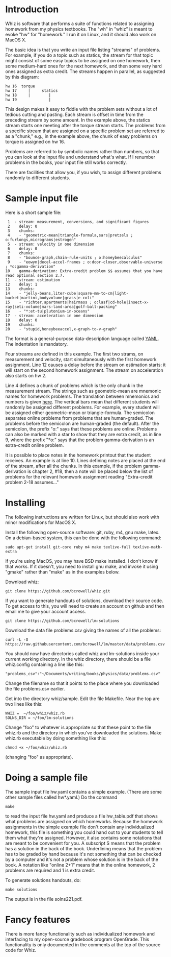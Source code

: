 Introduction
============

Whiz is software that performs a suite of functions related to
assigning homework from my physics textbooks. The "wh" in "whiz" is
meant to evoke "hw" for "homework." I run it on Linux, and it should
also work on MacOS X.

The basic idea is that you write an input file listing "streams" of
problems. For example, if you do a topic such as statics, the stream
for that topic might consist of some easy topics to be assigned on one
homework, then some medium-hard ones for the next homework, and then
some very hard ones assigned as extra credit. The streams happen in
parallel, as suggested by this diagram:

    hw 16  torque
    hw 17     |     statics
    hw 18     |        |
    hw 19              |

This design makes it easy to fiddle with the problem sets without a lot
of tedious cutting and pasting. Each stream is offset in time from the preceding
stream by some amount. In the example above, the statics stream starts
one meeting after the torque stream starts. The problems from a specific
stream that are assigned on a specific problem set are referred to as
a "chunk," e.g., in the example above, the chunk of easy problems on
torque is assigned on hw 16.

Problems are referred to by symbolic
names rather than numbers, so that you can look at the input file and
understand what's what. If I renumber problems in the books, your input
file still works correctly.

There are facilities that allow you, if you wish, to assign
different problems randomly to different students.

Sample input file
=================

Here is a short sample file:

     1	- stream: measurement, conversions, and significant figures
     2	  delay: 0
     3	  chunks:
     4	  - "geometric-mean|triangle-formula,sars|pretzels ; o:furlongs,micrograms|estrogen"
     5	- stream: velocity in one dimension
     6	  delay: 0
     7	  chunks:
     8	  - "bounce-graph,chain-rule-units ; o:honeybeecalculus"
     9	  - "eowyn|decel-accel-frames ; o:door-closer,observable-universe ; *o:gamma-derivation"
    10	  gamma-derivation: Extra-credit problem $$ assumes that you have read optional section 2.7.
    11	- stream: estimation
    12	  delay: 1
    13	  chunks:
    14	  - "jelly-beans,liter-cube|square-mm-to-cm|light-bucket|martini,bodyvolume|grass|e-coli"
    15	  - "richter,apartments|hairmass ; o:lasf|cd-hole|insect-x-ray|seti-volume|mars-land-area|golf-ball-packing"
    16	  - "*:et-tu|plutonium-in-oceans"
    17	- stream: acceleration in one dimension
    18	  delay: 0
    19	  chunks:
    20	  - "stupid,honeybeeaccel,x-graph-to-v-graph"

The format is a general-purpose data-description language called [YAML](https://en.wikipedia.org/wiki/YAML).
The indentation is mandatory.

Four streams are defined in this example. The first two strams, on
measurement and velocity, start simultaneously with the first homework
assignment.  Line 12 causes a delay before the stream on estimation
starts: it will start on the second homework assignment. The stream on
acceleration also starts on hw 2.

Line 4 defines a chunk of problems which is the only chunk in the measurement
stream. The strings such as geometric-mean are mnemonic names for homework
problems. The translation between mnemonics and numbers is given
[here](https://github.com/bcrowell/lm/blob/master/data/problems.csv).
The vertical bars mean that different students will randomly be assigned different
problems. For example, every student will be assigned either geometric-mean or triangle-formula.
The semicolon separates online problems from problems that are human-graded. The problems
before the semicolon are human-graded (the default). After the semicolon, the prefix "o:"
says that these problems are online. Problems can also be marked with a star to show that
they are extra credit, as in line 9, where the prefix "*o:" says that the problem
gamma-derivation is an extra-credit online problem.

It is possible to place notes in the homework printout that the student receives. An example is
at line 10. Lines defining notes are placed at the end of the stream, after all the chunks.
In this example, if the problem gamma-derivation is chapter 2, #18, then a note will be placed
below the list of problems for the relevant homework assignment reading "Extra-credit problem 2-18 assumes..."

Installing
==========

The following instructions are written for Linux, but should also work
with minor modifications for MacOS X.

Install the following open-source software: git, ruby, m4, gnu make, latex. On a debian-based
system, this can be done with the following command:

    sudo apt-get install git-core ruby m4 make texlive-full texlive-math-extra 

If you're using MacOS, you may have BSD make installed. I don't know if that works. If it
doesn't, you need to install gnu make, and invoke it using "gmake" rather than "make" as
in the examples below.

Download whiz:

    git clone https://github.com/bcrowell/whiz.git

If you want to generate handouts of solutions, download their source code. To get access to this,
you will need to create an account on github and then email me to give your account access.

    git clone https://github.com/bcrowell/lm-solutions

Download the data file problems.csv giving the names of all the problems:

    curl -L -O https://raw.githubusercontent.com/bcrowell/lm/master/data/problems.csv

You should now have directories called whiz and lm-solutions inside your current working directory.
In the whiz directory, there should be a file whiz.config containing a line like this:

    "problems_csv":"~/Documents/writing/books/physics/data/problems.csv"

Change the filename so that it points to the place where you downloaded the file problems.csv
earlier.

Get into the directory whiz/sample. Edit the file Makefile. Near the top are two lines like this:

    WHIZ =  ~/foo/whiz/whiz.rb            
    SOLNS_DIR = ~/foo/lm-solutions

Change "foo" to whatever is appropriate so that these point to the file whiz.rb and the
directory in which you've downloaded the solutions. Make whiz.rb executable by doing something
like this:

    chmod +x ~/foo/whiz/whiz.rb

(changing "foo" as appropriate).


Doing a sample file
===================

The sample input file hw.yaml contains a simple example. (There are some other sample
files called hw*.yaml.) Do the command

    make

to read the input file hw.yaml and produce a file hw_table.pdf that shows what problems
are assigned on which homeworks. Because the homework assignments in the simple example
file don't contain any individualized homework, this file is something you could hand out
to your students to tell them what they're assigned. However, it also contains some notations
that are meant to be convenient for you. A subscript S means that the problem has a solution
in the back of the book. Underlining means that the problem has to be graded
by hand because it's not something that can be checked by a computer and it's not a problem whose
solution is in the back of the book. A notation like "online 2+1" means that in the online homework,
2 problems are required and 1 is extra credit.

To generate solutions handouts, do:

    make solutions

The output is in the file solns221.pdf.

Fancy features
==============

There is more fancy functionality such as individualized homework and interfacing to my
open-source gradebook program OpenGrade. This functionality is only documented in the
comments at the top of the source code for Whiz.

